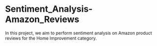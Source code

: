 # Sentiment_Analysis-Amazon_Reviews
In this project, we aim to perform sentiment analysis on Amazon product reviews for the Home Improvement category. 
